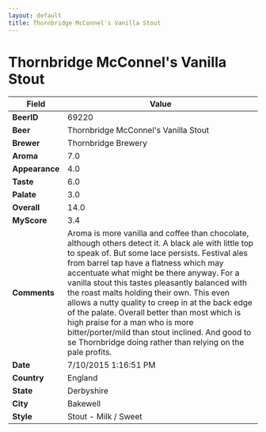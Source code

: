 ```yaml
---
layout: default
title: Thornbridge McConnel's Vanilla Stout
---
```


# Thornbridge McConnel's Vanilla Stout

| Field         | Value     |
|---------------|-----------|
| **BeerID** | 69220 |
| **Beer** | Thornbridge McConnel's Vanilla Stout |
| **Brewer** | Thornbridge Brewery |
| **Aroma** | 7.0 |
| **Appearance** | 4.0 |
| **Taste** | 6.0 |
| **Palate** | 3.0 |
| **Overall** | 14.0 |
| **MyScore** | 3.4 |
| **Comments** | Aroma is more vanilla and coffee than chocolate, although others detect it. A black ale with little top to speak of. But some lace persists. Festival ales from barrel tap have a flatness which may accentuate what might be there anyway. For a vanilla stout this tastes pleasantly balanced with the roast malts holding their own. This even allows a nutty quality to creep in at the back edge of the palate. Overall better than most which is high praise for a man who is more bitter/porter/mild than stout inclined. And good to se Thornbridge doing rather than relying on the pale profits. |
| **Date** | 7/10/2015 1:16:51 PM |
| **Country** | England |
| **State** | Derbyshire |
| **City** | Bakewell |
| **Style** | Stout - Milk / Sweet |
